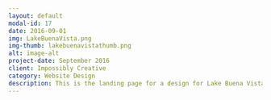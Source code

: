 ```yaml
---
layout: default
modal-id: 17
date: 2016-09-01
img: LakeBuenaVista.png
img-thumb: lakebuenavistathumb.png
alt: image-alt
project-date: September 2016
client: Impossibly Creative 
category: Website Design 
description: This is the landing page for a design for Lake Buena Vista Factory Stores. I started from a low fidelity wireframe and moved to this high fidelity style mock up. I also mocked up a few other page to show interior page layouts.   
---
```

